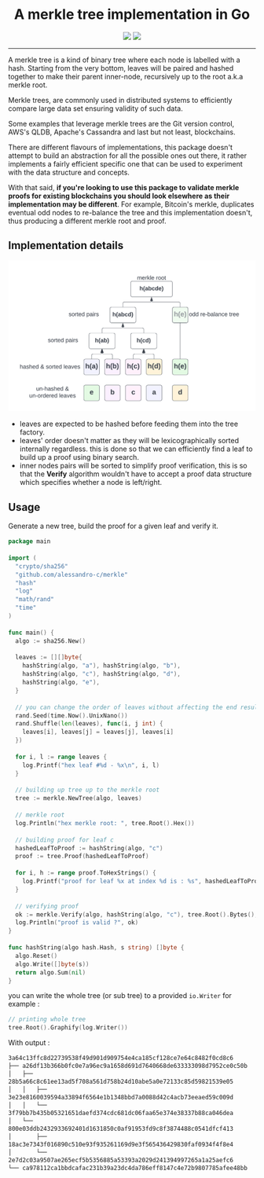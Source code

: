 <h1 align="center">A merkle tree implementation in Go</h1>

<p align="center">

<img src="https://github.com/alessandro-c/merkle/actions/workflows/push.yml/badge.svg">

<img src="https://codecov.io/gh/alessandro-c/merkle/branch/master/graph/badge.svg?token=0SMARDBUGU"/>

</p>

------------------------------------------------------------------------------------------------------------------------

A merkle tree is a kind of binary tree where each node is labelled with a hash. Starting from the very bottom,
leaves will be paired and hashed together to make their parent inner-node, recursively up to the root a.k.a merkle root.

Merkle trees, are commonly used in distributed systems to efficiently compare large data set ensuring validity of such data.

Some examples that leverage merkle trees are the Git version control, AWS's QLDB, Apache's Cassandra and last but not least, blockchains.

There are different flavours of implementations, this package doesn't attempt to build an abstraction for all the
possible ones out there, it rather implements a fairly efficient specific one that can be used to experiment with the data structure and concepts.

With that said, **if you're looking to use this package to validate merkle proofs for existing blockchains you should look
elsewhere as their implementation may be different**. For example, Bitcoin's merkle, duplicates eventual odd nodes to re-balance
the tree and this implementation doesn't, thus producing a different merkle root and proof.

## Implementation details

![merkle tree repo implementation](./merkle-tree.png)

- leaves are expected to be hashed before feeding them into the tree factory.
- leaves' order doesn't matter as they will be lexicographically sorted internally regardless.
  this is done so that we can efficiently find a leaf to build up a proof using binary search.
- inner nodes pairs will be sorted to simplify proof verification, this is so that the **Verify**
  algorithm wouldn't have to accept a proof data structure which specifies whether a node is left/right.

## Usage

Generate a new tree, build the proof for a given leaf and verify it.

```go
package main

import (
  "crypto/sha256"
  "github.com/alessandro-c/merkle"
  "hash"
  "log"
  "math/rand"
  "time"
)

func main() {
  algo := sha256.New()

  leaves := [][]byte{
    hashString(algo, "a"), hashString(algo, "b"),
    hashString(algo, "c"), hashString(algo, "d"),
    hashString(algo, "e"),
  }

  // you can change the order of leaves without affecting the end result, that is, the same merkle root
  rand.Seed(time.Now().UnixNano())
  rand.Shuffle(len(leaves), func(i, j int) {
    leaves[i], leaves[j] = leaves[j], leaves[i]
  })

  for i, l := range leaves {
    log.Printf("hex leaf #%d - %x\n", i, l)
  }

  // building up tree up to the merkle root
  tree := merkle.NewTree(algo, leaves)

  // merkle root
  log.Println("hex merkle root: ", tree.Root().Hex())

  // building proof for leaf c
  hashedLeafToProof := hashString(algo, "c")
  proof := tree.Proof(hashedLeafToProof)

  for i, h := range proof.ToHexStrings() {
    log.Printf("proof for leaf %x at index %d is : %s", hashedLeafToProof, i, h)
  }

  // verifying proof
  ok := merkle.Verify(algo, hashString(algo, "c"), tree.Root().Bytes(), proof.ToByteArrays())
  log.Println("proof is valid ?", ok)
}

func hashString(algo hash.Hash, s string) []byte {
  algo.Reset()
  algo.Write([]byte(s))
  return algo.Sum(nil)
}
```

you can write the whole tree (or sub tree) to a provided `io.Writer` for example : 

```go
// printing whole tree
tree.Root().Graphify(log.Writer())
```

With output :

```
3a64c13ffc8d22739538f49d901d909754e4ca185cf128ce7e64c8482f0cd8c6
├── a26df13b366b0fc0e7a96ec9a1658d691d7640668de633333098d7952ce0c50b
│   ├── 28b5a66c8c61ee13ad5f708a561d758b24d10abe5a0e72133c85d59821539e05
│   │   ├── 3e23e8160039594a33894f6564e1b1348bbd7a0088d42c4acb73eeaed59c009d
│   │   └── 3f79bb7b435b05321651daefd374cdc681dc06faa65e374e38337b88ca046dea
│   └── 800e03ddb2432933692401d1631850c0af91953fd9c8f3874488c0541dfcf413
│       ├── 18ac3e7343f016890c510e93f935261169d9e3f565436429830faf0934f4f8e4
│       └── 2e7d2c03a9507ae265ecf5b5356885a53393a2029d241394997265a1a25aefc6
└── ca978112ca1bbdcafac231b39a23dc4da786eff8147c4e72b9807785afee48bb
```